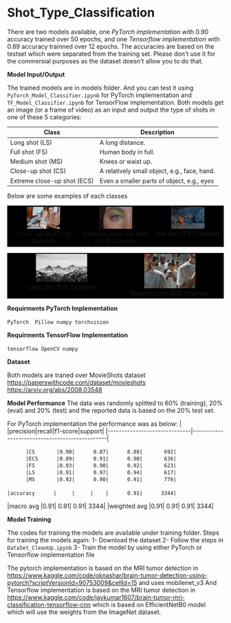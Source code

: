 # Shot_Type_Classification

There are two models available, one _PyTorch implementation_ with 0.90 accuracy trained over 50 epochs, and one _Tensorflow implementation_ with 0.89 accuracy trainned over 12 epochs. The accuracies are based on the testset which were separated from the training set.
Please don't use it for the commersial purposes as the dataset doesn't allow you to do that.


**Model Input/Output**

The trained models are in models folder. And you can test it using `PyTorch_Model_Classifier.ipynb` for PyTorch implementation and `TF_Model_Classifier.ipynb` for TensorFlow implementation.
Both models get an image (or a frame of video) as an input and output the type of shots in one of these 5 categories:

| Class                        | Description                                   |
|------------------------------|-----------------------------------------------|
| Long shot (LS)               | A long distance.                              |
| Full shot (FS)               | Human body in full.                           | 
| Medium shot (MS)             | Knees or waist up.                            |
| Close-up shot (CS)           | A relatively small object, e.g., face, hand.  |
| Extreme close-up shot (ECS)  | Even a smaller parts of object, e.g., eyes    |


Below are some examples of each classes

<div align="center">
  <table border="0" bgcolor="#000000">
      <tr>
        <td valign="top" align="center"><img src="/examples/1.jpg" width="50%"></img> <br />Close-up shot (CS) Example</td>
        <td valign="top" align="center"> <img src="/examples/2.jpg" width="50%"></img> <br />Extreme close-up shot (ECS) Example </td>
        <td valign="top" align="center"> <img src="/examples/3.jpg" width="50%"></img> <br />Full shot (FS) Example </td>
      </tr>
    </table>
    
  <table border="0" bgcolor="#000000">
      <tr>
        <td valign="top" align="center"><img src="/examples/4.jpg" width="50%"></img><br /> Long shot (LS) Example</td>
        <td valign="top" align="center"><img src="/examples/5.jpg" width="50%"></img><br /> Medium shot (MS) Example </td>
      </tr>
    </table>
</div>




**Requirments PyTorch Implementation**

`PyTorch 
Pillow
numpy
torchvision`

**Requirments TensorFlow Implementation**

`tensorflow
OpenCV
numpy
`


**Dataset**

Both models are traned over MovieShots dataset https://paperswithcode.com/dataset/movieshots 
https://arxiv.org/abs/2008.03548


**Model Performance**
The data was randomly splitted to 60% (training), 20%(eval) and 20% (test) and the reported data is based on the 20% test set.

For PyTorch implementation the performance was as below:
|     |precision|recall|f1-score|support|
|------------------------------|-----------------------------------------------|

          |CS       |0.90|      0.87|      0.88|       692|
          |ECS      |0.89|      0.91|      0.90|       636|
          |FS       |0.93|      0.90|      0.92|       623|
          |LS       |0.91|      0.97|      0.94|       617|
          |MS       |0.92|      0.90|      0.91|       776|

    |accuracy      |     |     |    |      0.91|      3344|
   |macro avg      |0.91|      0.91|      0.91|      3344|
|weighted avg      |0.91|      0.91|      0.91|      3344|






**Model Training**

The codes for training the models are available under training folder.
Steps for training the models again:
1- Download the dataset
2- Follow the steps in `DataSet_CleanUp.ipynb`
3- Train the model by using either PyTorch or Tensorflow implementation file

The pytorch implementation is based on the MRI tumor detection in https://www.kaggle.com/code/oknashar/brain-tumor-detection-using-pytorch?scriptVersionId=90753009&cellId=15 and uses mobilenet_v3
And Tensorflow implementation is based on the MRI tumor detection in https://www.kaggle.com/code/jaykumar1607/brain-tumor-mri-classification-tensorflow-cnn which is  based on EfficientNetB0 model which will use the weights from the ImageNet dataset.

